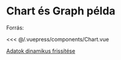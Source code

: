 # Chart és Graph példa

<Chart />

Forrás: 

<<< @/.vuepress/components/Chart.vue

[Adatok dinamikus frissítése](./Chart2.html)

